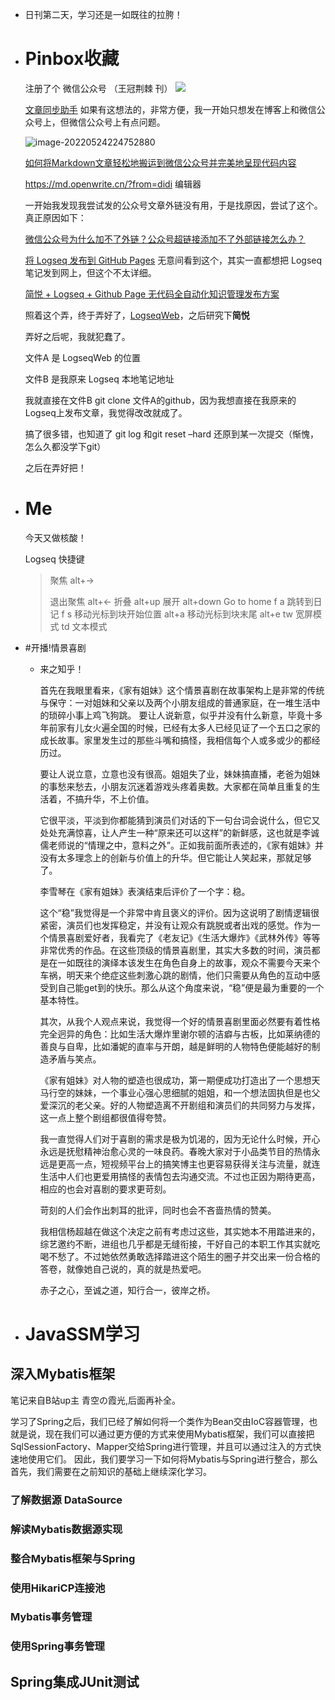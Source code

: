 - 日刊第二天，学习还是一如既往的拉胯！
  
  <!-- more -->
- # Pinbox收藏
  
  注册了个 微信公众号 （王冠荆棘 刊）
  ![](https://wangguanjingji.oss-cn-beijing.aliyuncs.com/picture/1653372559270.png)
  
  
  
  [文章同步助手](https://www.wechatsync.com/#install) 如果有这想法的，非常方便，我一开始只想发在博客上和微信公众号上，但微信公众号上有点问题。
  
  ![image-20220524224752880](https://wangguanjingji.oss-cn-beijing.aliyuncs.com/picture/image-20220524224752880.png)
  
  
  
  [如何将Markdown文章轻松地搬运到微信公众号并完美地呈现代码内容](https://cloud.tencent.com/developer/article/1034690) 
  
  https://md.openwrite.cn/?from=didi 编辑器
  
  一开始我发现我尝试发的公众号文章外链没有用，于是找原因，尝试了这个。真正原因如下：
  
  [微信公众号为什么加不了外链？公众号超链接添加不了外部链接怎么办？](https://yiban.io/blog/14900)
  
  
  [将 Logseq 发布到 GitHub Pages](https://blog.einverne.info/post/2022/01/logseq-usage.html#vim-mode) 无意间看到这个，其实一直都想把 Logseq笔记发到网上，但这个不太详细。
  
  [简悦 + Logseq + Github Page 无代码全自动化知识管理发布方案](https://github.com/Kenshin/simpread/discussions/3426)
  
  照着这个弄，终于弄好了，[LogseqWeb](http://www.wangguanjingji.top/Logseq/#/page/Contents)，之后研究下**简悦**
  
  弄好之后呢，我就犯蠢了。
  
  文件A 是 LogseqWeb 的位置
  
  文件B  是我原来 Logseq 本地笔记地址
  
  我就直接在文件B git clone 文件A的github，因为我想直接在我原来的Logseq上发布文章，我觉得改改就成了。
  
  搞了很多错，也知道了 git log 和git reset –hard 还原到某一次提交（惭愧，怎么久都没学下git）
  
  之后在弄好把！
- # Me
  
  今天又做核酸！
  
  
  Logseq 快捷键
  
  > 聚焦	alt+→
  >
  > 退出聚焦	alt+←
  > 折叠	alt+up
  > 展开	alt+down
  > Go to home	f a
  > 跳转到日记	f s
  > 移动光标到块开始位置	alt+a
  > 移动光标到块末尾	alt+e
  > tw 宽屏模式
  > td 文本模式
- #开播!情景喜剧
	- 来之知乎！
	  
	  首先在我眼里看来，《家有姐妹》这个情景喜剧在故事架构上是非常的传统与保守：一对姐妹和父亲以及两个小朋友组成的普通家庭，在一堆生活中的琐碎小事上鸡飞狗跳。
	  要让人说新意，似乎并没有什么新意，毕竟十多年前家有儿女火遍全国的时候，已经有太多人已经见证了一个五口之家的成长故事。家里发生过的那些斗嘴和搞怪，我相信每个人或多或少的都经历过。
	  
	  要让人说立意，立意也没有很高。姐姐失了业，妹妹搞直播，老爸为姐妹的事愁来愁去，小朋友沉迷着游戏头疼着奥数。大家都在简单且重复的生活着，不搞升华，不上价值。
	  
	  它很平淡，平淡到你都能猜到演员们对话的下一句台词会说什么，但它又处处充满惊喜，让人产生一种“原来还可以这样”的新鲜感，这也就是李诚儒老师说的“情理之中，意料之外”。正如我前面所表述的，《家有姐妹》并没有太多理念上的创新与价值上的升华。但它能让人笑起来，那就足够了。
	  
	  李雪琴在《家有姐妹》表演结束后评价了一个字：稳。
	  
	  这个“稳”我觉得是一个非常中肯且褒义的评价。因为这说明了剧情逻辑很紧密，演员们也发挥稳定，并没有让观众有跳脱或者出戏的感觉。作为一个情景喜剧爱好者，我看完了《老友记》《生活大爆炸》《武林外传》等等非常优秀的作品。在这些顶级的情景喜剧里，其实大多数的时间，演员都是在一如既往的演绎本该发生在角色自身上的故事，观众不需要今天来个车祸，明天来个绝症这些刺激心跳的剧情，他们只需要从角色的互动中感受到自己能get到的快乐。那么从这个角度来说，“稳”便是最为重要的一个基本特性。
	  
	  其次，从我个人观点来说，我觉得一个好的情景喜剧里面必然要有着性格完全迥异的角色：比如生活大爆炸里谢尔顿的洁癖与古板，比如莱纳德的善良与自卑，比如潘妮的直率与开朗，越是鲜明的人物特色便能越好的制造矛盾与笑点。
	  
	  《家有姐妹》对人物的塑造也很成功，第一期便成功打造出了一个思想天马行空的妹妹，一个事业心强心思细腻的姐姐，和一个想法固执但是也父爱深沉的老父亲。好的人物塑造离不开剧组和演员们的共同努力与发挥，这一点上整个剧组都很值得夸赞。
	  
	  我一直觉得人们对于喜剧的需求是极为饥渴的，因为无论什么时候，开心永远是抚慰精神治愈心灵的一味良药。春晚大家对于小品类节目的热情永远是更高一点，短视频平台上的搞笑博主也更容易获得关注与流量，就连生活中人们也更爱用搞怪的表情包去沟通交流。不过也正因为期待更高，相应的也会对喜剧的要求更苛刻。
	  
	  苛刻的人们会作出刺耳的批评，同时也会不吝啬热情的赞美。
	  
	  我相信杨超越在做这个决定之前有考虑过这些，其实她本不用踏进来的，综艺邀约不断，进组也几乎都是无缝衔接，干好自己的本职工作其实就吃喝不愁了。不过她依然勇敢选择踏进这个陌生的圈子并交出来一份合格的答卷，就像她自己说的，真的就是热爱吧。
	  
	  赤子之心，至诚之道，知行合一，彼岸之桥。
- # JavaSSM学习
## 深入Mybatis框架

笔记来自B站up主 青空の霞光,后面再补全。

学习了Spring之后，我们已经了解如何将一个类作为Bean交由IoC容器管理，也就是说，现在我们可以通过更方便的方式来使用Mybatis框架，我们可以直接把SqlSessionFactory、Mapper交给Spring进行管理，并且可以通过注入的方式快速地使用它们。
因此，我们要学习一下如何将Mybatis与Spring进行整合，那么首先，我们需要在之前知识的基础上继续深化学习。
### 了解数据源 DataSource
### 解读Mybatis数据源实现
### 整合Mybatis框架与Spring
### 使用HikariCP连接池
### Mybatis事务管理
### 使用Spring事务管理
##  Spring集成JUnit测试